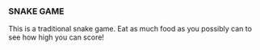### SNAKE GAME

This is a traditional snake game. Eat as much food as you possibly can to see how high you can score!